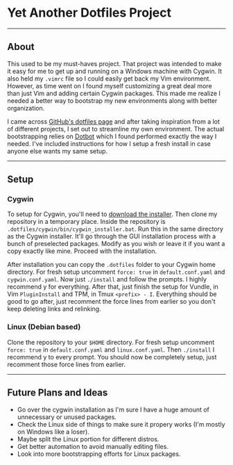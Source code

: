 # Yet Another Dotfiles Project

***

## About

This used to be my must-haves project. That project was intended to make it
easy for me to get up and running on a Windows machine with Cygwin. It also
held my `.vimrc` file so I could easily get back my Vim environment. However,
as time went on I found myself customizing a great deal more than just Vim and
adding certain Cygwin packages. This made me realize I needed a better way to
bootstrap my new environments along with better organization.

I came across [GitHub's dotfiles page](https://dotfiles.github.io/) and after
taking inspiration from a lot of different projects, I set out to streamline my
own environment. The actual bootstrapping relies on
[Dotbot](https://github.com/anishathalye/dotbot) which I found performed
exactly the way I needed. I've included instructions for how I setup a fresh
install in case anyone else wants my same setup.

***

## Setup

### Cygwin

To setup for Cygwin, you'll need to [download the
installer](https://cygwin.com/install.html). Then clone my repository in a
temporary place. Inside the repository is
`.dotfiles/cygwin/bin/cygwin_installer.bat`. Run this in the same directory as
the Cygwin installer. It'll go through the GUI installation process with a
bunch of preselected packages. Modify as you wish or leave it if you want a
copy exactly like mine. Proceed with the installation.

After installation you can copy the `.dotfiles` folder to your Cygwin home
directory. For fresh setup uncomment `force: true` in `default.conf.yaml` and
`cygwin.conf.yaml`. Now just `./install` and follow the prompts. I highly
recommend y for everything. After that, just finish the setup for Vundle, in
Vim `PluginInstall` and TPM, in Tmux `<prefix> - I`. Everything should be good
to go after, just recomment the force lines from earlier so you don't keep
deleting links and relinking.

### Linux (Debian based)

Clone the repository to your `$HOME` directory. For fresh setup uncomment
`force: true` in `default.conf.yaml` and `linux.conf.yaml`. Then `./install` I
recommend y to every prompt. You should now be completely setup, just recomment
those force lines from earlier.

***

## Future Plans and Ideas

* Go over the cygwin installation as I'm sure I have a huge amount of
  unnecessary or unused packages.
* Check the Linux side of things to make sure it propery works (I'm mostly on
  Windows like a loser).
* Maybe split the Linux portion for different distros.
* Get better automation to avoid manually editing files.
* Look into more bootstrapping efforts for Linux packages.
